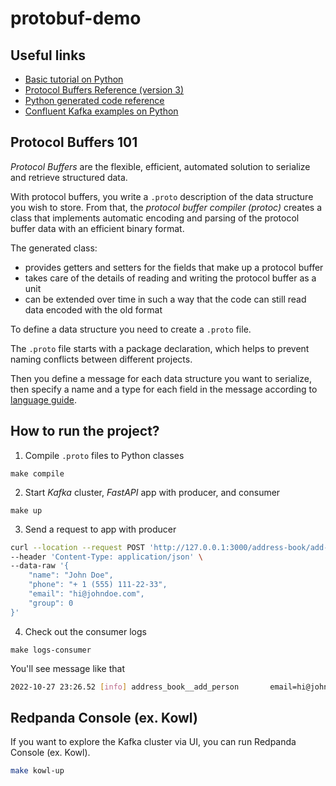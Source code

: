 # protobuf-demo

## Useful links

- [Basic tutorial on Python](https://developers.google.com/protocol-buffers/docs/pythontutorial)
- [Protocol Buffers Reference (version 3)](https://developers.google.com/protocol-buffers/docs/proto3)
- [Python generated code reference](https://developers.google.com/protocol-buffers/docs/reference/python-generated)
- [Confluent Kafka examples on Python](https://github.com/confluentinc/confluent-kafka-python/tree/master/examples)

## Protocol Buffers 101

*Protocol Buffers* are the flexible, efficient, automated solution to serialize and retrieve structured data. 

With protocol buffers, you write a `.proto` description of the data structure you wish to store. From that, the *protocol buffer compiler (protoc)* creates a class that implements automatic encoding and parsing of the protocol buffer data with an efficient binary format. 

The generated class:
- provides getters and setters for the fields that make up a protocol buffer 
- takes care of the details of reading and writing the protocol buffer as a unit
- can be extended over time in such a way that the code can still read data encoded with the old format

To define a data structure you need to create a `.proto` file.

The `.proto` file starts with a package declaration, which helps to prevent naming conflicts between different projects. 

Then you define a message for each data structure you want to serialize, then specify a name and a type for each field in the message according to [language guide](https://developers.google.com/protocol-buffers/docs/proto3).

## How to run the project?

1. Compile `.proto` files to Python classes

```
make compile
```

2. Start *Kafka* cluster, *FastAPI* app with producer, and consumer

```
make up
```

3. Send a request to app with producer

```sh
curl --location --request POST 'http://127.0.0.1:3000/address-book/add-person/' \
--header 'Content-Type: application/json' \
--data-raw '{
    "name": "John Doe",
    "phone": "+ 1 (555) 111-22-33",
    "email": "hi@johndoe.com",
    "group": 0
}'
```

4. Check out the consumer logs

```
make logs-consumer
```

You'll see message like that

```sh
2022-10-27 23:26.52 [info] address_book__add_person       email=hi@johndoe.com group=0 name=John Doe phone=+ 1 (555) 111-22-33
```

## Redpanda Console (ex. Kowl)

If you want to explore the Kafka cluster via UI, you can run Redpanda Console (ex. Kowl).

```sh
make kowl-up
```
